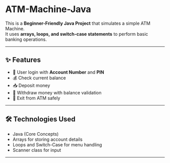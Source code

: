 # ATM-Machine-Java

This is a **Beginner-Friendly Java Project** that simulates a simple ATM Machine.  
It uses **arrays, loops, and switch-case statements** to perform basic banking operations.  

 ---
 
 ## ✨ Features

- 🔑 User login with **Account Number** and **PIN**  
- 💰 Check current balance  
- 📥 Deposit money  
- 💸 Withdraw money with balance validation  
- 🚪 Exit from ATM safely  

---

## 🛠️ Technologies Used
- Java (Core Concepts)
- Arrays for storing account details
- Loops and Switch-Case for menu handling
- Scanner class for input

---


